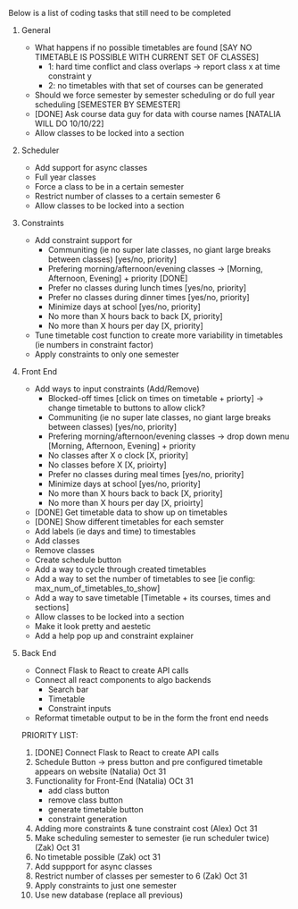 Below is a list of coding tasks that still need to be completed 

1. General
    - What happens if no possible timetables are found [SAY NO TIMETABLE IS POSSIBLE WITH CURRENT SET OF CLASSES]
        - 1: hard time conflict and class overlaps -> report class x at time constraint y
        - 2: no timetables with that set of courses can be generated
    - Should we force semester by semester scheduling or do full year scheduling [SEMESTER BY SEMESTER]
    - [DONE] Ask course data guy for data with course names [NATALIA WILL DO 10/10/22]
    - Allow classes to be locked into a section

2. Scheduler 
    - Add support for async classes 
    - Full year classes 
    - Force a class to be in a certain semester 
    - Restrict number of classes to a certain semester 6
    - Allow classes to be locked into a section 

3. Constraints 
    - Add constraint support for 
        - Communiting (ie no super late classes, no giant large breaks between classes) [yes/no, priority]
        - Prefering morning/afternoon/evening classes -> [Morning, Afternoon, Evening] + priority [DONE]
        - Prefer no classes during lunch times [yes/no, priority]
        - Prefer no classes during dinner times [yes/no, priority]
        - Minimize days at school [yes/no, priority]
        - No more than X hours back to back [X, priority]
        - No more than X hours per day [X, priority]
    - Tune timetable cost function to create more variability in timetables (ie numbers in constraint factor)
    - Apply constraints to only one semester 
    
4. Front End 
    - Add ways to input constraints (Add/Remove)
        - Blocked-off times [click on times on timetable + priorty]  -> change timetable to buttons to allow click? 
        - Communiting (ie no super late classes, no giant large breaks between classes) [yes/no, priority]
        - Prefering morning/afternoon/evening classes -> drop down menu [Morning, Afternoon, Evening] + priority
        - No classes after X o clock [X, priority]
        - No classes before X [X, prioirty]
        - Prefer no classes during meal times [yes/no, priority]
        - Minimize days at school [yes/no, priority]
        - No more than X hours back to back [X, priority]
        - No more than X hours per day [X, prioirty]
    - [DONE] Get timetable data to show up on timetables 
    - [DONE] Show different timetables for each semster 
    - Add labels (ie days and time) to timestables 
    - Add classes 
    - Remove classes 
    - Create schedule button 
    - Add a way to cycle through created timetables 
    - Add a way to set the number of timetables to see [ie config: max_num_of_timetables_to_show]
    - Add a way to save timetable [Timetable + its courses, times and sections]
    - Allow classes to be locked into a section
    - Make it look pretty and aestetic
    - Add a help pop up and constraint explainer 
    

5. Back End 
    - Connect Flask to React to create API calls 
    - Connect all react components to algo backends 
        - Search bar
        - Timetable 
        - Constraint inputs 
    - Reformat timetable output to be in the form the front end needs 
   

   PRIORITY LIST:
   1. [DONE] Connect Flask to React to create API calls
   2. Schedule Button -> press button and pre configured timetable appears on website (Natalia) Oct 31
   3. Functionality for Front-End (Natalia) OCt 31
        - add class button
        - remove class button
        - generate timetable button
        - constraint generation
    4. Adding more constraints & tune constraint cost (Alex) Oct 31
    5. Make scheduling semester to semester (ie run scheduler twice) (Zak) Oct 31
    6. No timetable possible (Zak) oct 31
    7. Add suppport for async classes
    8. Restrict number of classes per semester to 6 (Zak) Oct 31
    9. Apply constraints to just one semester
    10. Use new database (replace all previous)


